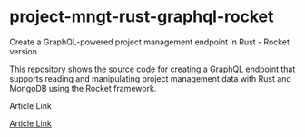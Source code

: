 # project-mngt-rust-graphql-rocket

Create a GraphQL-powered project management endpoint in Rust - Rocket version

This repository shows the source code for creating a GraphQL endpoint that supports reading and manipulating project management data with Rust and MongoDB using the Rocket framework.

Article Link

[Article Link]()